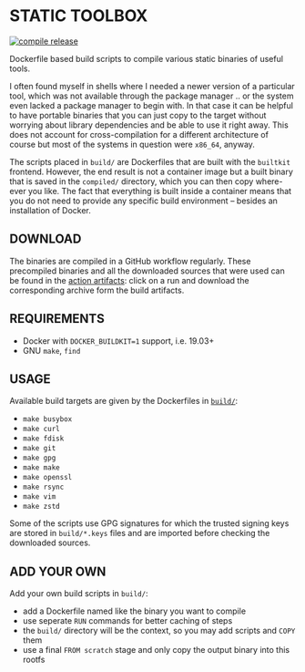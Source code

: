 # STATIC TOOLBOX

[![compile release](https://github.com/ansemjo/static-toolbox/actions/workflows/compile.yml/badge.svg)](https://github.com/ansemjo/static-toolbox/actions/workflows/compile.yml)

Dockerfile based build scripts to compile various static binaries of useful tools.

I often found myself in shells where I needed a newer version of a particular tool,
which was not available through the package manager .. or the system even lacked a
package manager to begin with. In that case it can be helpful to have portable
binaries that you can just copy to the target without worrying about library
dependencies and be able to use it right away. This does not account for cross-compilation
for a different architecture of course but most of the systems in question were
`x86_64`, anyway.

The scripts placed in `build/` are Dockerfiles that are built with the `builtkit`
frontend. However, the end result is not a container image but a built binary that
is saved in the `compiled/` directory, which you can then copy where-ever you like.
The fact that everything is built inside a container means that you do not need to
provide any specific build environment – besides an installation of Docker.

## DOWNLOAD

The binaries are compiled in a GitHub workflow regularly. These precompiled binaries
and all the downloaded sources that were used can be found in the
[action artifacts](https://github.com/ansemjo/static-toolbox/actions/workflows/compile.yml):
click on a run and download the corresponding archive form the build artifacts.

## REQUIREMENTS

* Docker with `DOCKER_BUILDKIT=1` support, i.e. 19.03+
* GNU `make`, `find`

## USAGE

Available build targets are given by the Dockerfiles in [`build/`](build/):

* `make busybox`
* `make curl`
* `make fdisk`
* `make git`
* `make gpg`
* `make make`
* `make openssl`
* `make rsync`
* `make vim`
* `make zstd`

Some of the scripts use GPG signatures for which the trusted signing keys are stored
in `build/*.keys` files and are imported before checking the downloaded sources.

## ADD YOUR OWN

Add your own build scripts in `build/`:

- add a Dockerfile named like the binary you want to compile
- use seperate `RUN` commands for better caching of steps
- the `build/` directory will be the context, so you may add scripts and `COPY` them
- use a final `FROM scratch` stage and only copy the output binary into this rootfs
